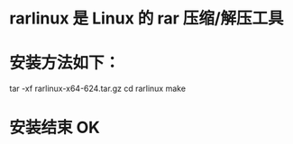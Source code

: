 # rarlinux 是 Linux 的 rar 压缩/解压工具
# 安装方法如下：
tar -xf rarlinux-x64-624.tar.gz
cd rarlinux
make
# 安装结束 OK
